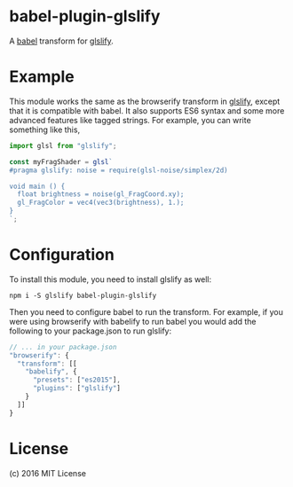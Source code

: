 babel-plugin-glslify
====================
A [babel](https://babeljs.io/) transform for [glslify](https://github.com/stackgl/glslify).

# Example
This module works the same as the browserify transform in [glslify](https://github.com/stackgl/glslify), except that it is compatible with babel.  It also supports ES6 syntax and some more advanced features like tagged strings.  For example, you can write something like this,

```javascript
import glsl from "glslify";

const myFragShader = glsl`
#pragma glslify: noise = require(glsl-noise/simplex/2d)

void main () {
  float brightness = noise(gl_FragCoord.xy);
  gl_FragColor = vec4(vec3(brightness), 1.);
}
`;
```

# Configuration
To install this module, you need to install glslify as well:

```
npm i -S glslify babel-plugin-glslify
```

Then you need to configure babel to run the transform.  For example, if you were using browserify with babelify to run babel you would add the following to your package.json to run glslify:

```javascript
// ... in your package.json
"browserify": {
  "transform": [[
    "babelify", {
      "presets": ["es2015"],
      "plugins": ["glslify"]
    }
  ]]
}
```

# License
(c) 2016 MIT License
